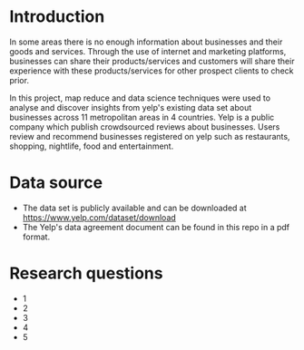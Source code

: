 # Introduction
In some areas there is no enough information about businesses and their goods and services. Through the use of internet and marketing platforms, businesses can share their products/services and customers will share their experience with these products/services for other prospect clients to check prior.

In this project, map reduce and data science techniques were used to analyse and discover insights from yelp's existing data set about businesses across 11 metropolitan areas in 4 countries. Yelp is a public company which publish crowdsourced reviews about businesses. Users review and recommend businesses registered on yelp such as restaurants, shopping, nightlife, food and entertainment.

# Data source
- The data set is publicly available and can be downloaded at https://www.yelp.com/dataset/download
- The Yelp's data agreement document can be found in this repo in a pdf format.

# Research questions
- 1
- 2
- 3
- 4
- 5
  

